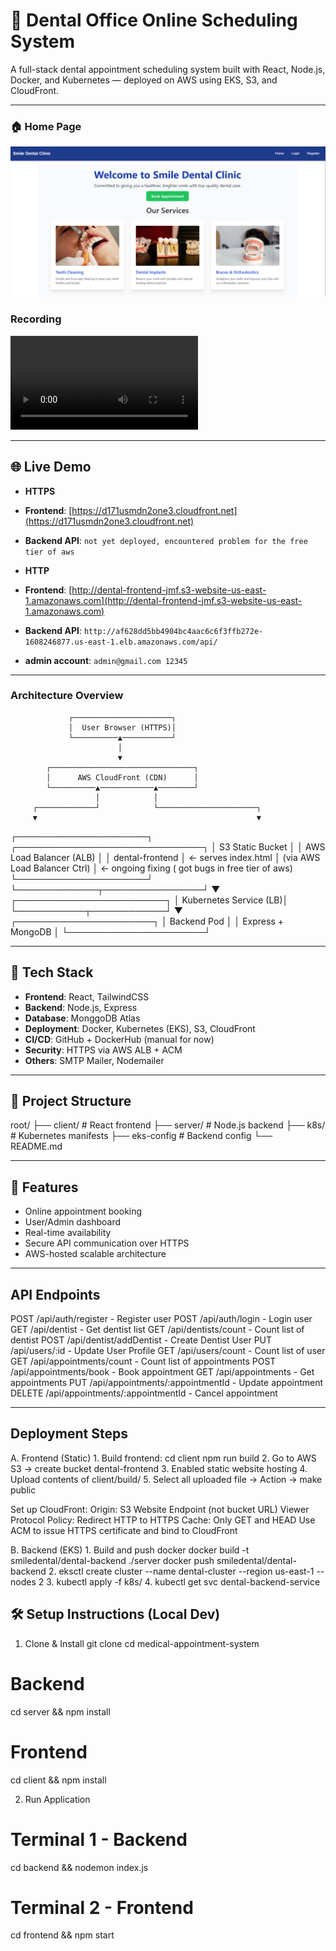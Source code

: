 # 🦷 Dental Office Online Scheduling System

A full-stack dental appointment scheduling system built with React, Node.js, Docker, and Kubernetes — deployed on AWS using EKS, S3, and CloudFront.

---

### 🏠 Home Page  
![Home Page](attach/home.png)


### Recording  
![Home Page](attach/record.mp4)

---

## 🌐 Live Demo
- **HTTPS**
- **Frontend**: [https://d171usmdn2one3.cloudfront.net](https://d171usmdn2one3.cloudfront.net)
- **Backend API**: `not yet deployed, encountered problem for the free tier of aws` 

- **HTTP**
- **Frontend**: [http://dental-frontend-jmf.s3-website-us-east-1.amazonaws.com](http://dental-frontend-jmf.s3-website-us-east-1.amazonaws.com)
- **Backend API**: `http://af628dd5bb4904bc4aac6c6f3ffb272e-1608246877.us-east-1.elb.amazonaws.com/api/`
- **admin account**: `admin@gmail.com 12345`

---

### Architecture Overview

                 ┌──────────────────────┐
                 │  User Browser (HTTPS)│
                 └──────────▲───────────┘
                            │
                            ▼
            ┌────────────────────────────────┐
            │      AWS CloudFront (CDN)      │
            └──────────▲────────────▲────────┘
                       │            │
         ┌─────────────┘            └──────────────────────┐
         ▼                                                 ▼
┌─────────────────────┐                        ┌──────────────────────────────┐
│   S3 Static Bucket  │                        │   AWS Load Balancer (ALB)    │
│ dental-frontend     │  ← serves index.html   │ (via AWS Load Balancer Ctrl) │  ← ongoing fixing ( got bugs in free tier of aws)
└─────────────────────┘                        └─────────────┬────────────────┘
                                                             ▼
                                                ┌────────────────────────┐
                                                │ Kubernetes Service (LB)│
                                                └───────────┬────────────┘
                                                            ▼
                                                ┌──────────────────────┐
                                                │   Backend Pod        │
                                                │  Express + MongoDB   │
                                                └──────────────────────┘

---

## 🚀 Tech Stack

- **Frontend**: React, TailwindCSS
- **Backend**: Node.js, Express
- **Database**: MonggoDB Atlas
- **Deployment**: Docker, Kubernetes (EKS), S3, CloudFront
- **CI/CD**: GitHub + DockerHub (manual for now)
- **Security**: HTTPS via AWS ALB + ACM
- **Others**: SMTP Mailer, Nodemailer

---

## 📁 Project Structure
root/
├── client/ # React frontend
├── server/ # Node.js backend
├── k8s/ # Kubernetes manifests
├── eks-config # Backend config
└── README.md

---

## 🧪 Features

- Online appointment booking
- User/Admin dashboard 
- Real-time availability
- Secure API communication over HTTPS
- AWS-hosted scalable architecture

---

## API Endpoints
POST /api/auth/register                 - Register user
POST /api/auth/login                    - Login user
GET  /api/dentist                       - Get dentist list
GET  /api/dentists/count                - Count list of dentist
POST  /api/dentist/addDentist           - Create Dentist User
PUT  /api/users/:id                     - Update User Profile
GET  /api/users/count                   - Count list of user
GET  /api/appointments/count            - Count list of appointments
POST /api/appointments/book             - Book appointment
GET  /api/appointments                  - Get appointments
PUT  /api/appointments/:appointmentId   - Update appointment
DELETE /api/appointments/:appointmentId - Cancel appointment

---

## Deployment Steps
A. Frontend (Static)
    1. Build frontend:
        cd client
        npm run build
    2. Go to AWS S3 → create bucket dental-frontend
    3. Enabled static website hosting
    4. Upload contents of client/build/
    5. Select all uploaded file -> Action -> make public 

 Set up CloudFront:
    Origin: S3 Website Endpoint (not bucket URL)
    Viewer Protocol Policy: Redirect HTTP to HTTPS
    Cache: Only GET and HEAD
    Use ACM to issue HTTPS certificate and bind to CloudFront

B. Backend (EKS)
    1. Build and push docker
        docker build -t smiledental/dental-backend ./server
        docker push smiledental/dental-backend
    2. eksctl create cluster --name dental-cluster --region us-east-1 --nodes 2
    3. kubectl apply -f k8s/
    4. kubectl get svc dental-backend-service

## 🛠 Setup Instructions (Local Dev)

1. Clone & Install
git clone <repository-url>
cd medical-appointment-system

# Backend
cd server && npm install

# Frontend  
cd client && npm install
 
2. Run Application
# Terminal 1 - Backend
cd backend && nodemon index.js

# Terminal 2 - Frontend
cd frontend && npm start
